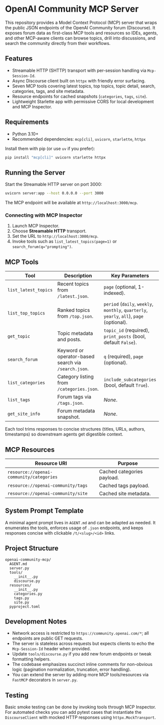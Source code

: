 # OpenAI Community MCP Server

This repository provides a Model Context Protocol (MCP) server that wraps the public JSON endpoints of the OpenAI Community forum (Discourse). It exposes forum data as first-class MCP tools and resources so IDEs, agents, and other MCP-aware clients can browse topics, drill into discussions, and search the community directly from their workflows.

## Features

- Streamable HTTP (SHTTP) transport with per-session handling via `Mcp-Session-Id`.
- Async Discourse client built on `httpx` with friendly error surfacing.
- Seven MCP tools covering latest topics, top topics, topic detail, search, categories, tags, and site metadata.
- Resource endpoints for cached snapshots (`categories`, `tags`, `site`).
- Lightweight Starlette app with permissive CORS for local development and MCP Inspector.

## Requirements

- Python 3.10+
- Recommended dependencies: `mcp[cli]`, `uvicorn`, `starlette`, `httpx`

Install them with pip (or use `uv` if you prefer):

```bash
pip install "mcp[cli]" uvicorn starlette httpx
```

## Running the Server

Start the Streamable HTTP server on port 3000:

```bash
uvicorn server:app --host 0.0.0.0 --port 3000
```

The MCP endpoint will be available at `http://localhost:3000/mcp`.

### Connecting with MCP Inspector

1. Launch MCP Inspector.
2. Choose **Streamable HTTP** transport.
3. Set the URL to `http://localhost:3000/mcp`.
4. Invoke tools such as `list_latest_topics(page=1)` or `search_forum(q="prompting")`.

## MCP Tools

| Tool | Description | Key Parameters |
| ---- | ----------- | -------------- |
| `list_latest_topics` | Recent topics from `/latest.json`. | `page` (optional, 1-indexed). |
| `list_top_topics` | Ranked topics from `/top.json`. | `period` (`daily`, `weekly`, `monthly`, `quarterly`, `yearly`, `all`), `page` (optional). |
| `get_topic` | Topic metadata and posts. | `topic_id` (required), `print_posts` (bool, default `False`). |
| `search_forum` | Keyword or operator-based search via `/search.json`. | `q` (required), `page` (optional). |
| `list_categories` | Category listing from `/categories.json`. | `include_subcategories` (bool, default `True`). |
| `list_tags` | Forum tags via `/tags.json`. | _None_. |
| `get_site_info` | Forum metadata snapshot. | _None_. |

Each tool trims responses to concise structures (titles, URLs, authors, timestamps) so downstream agents get digestible context.

## MCP Resources

| Resource URI | Purpose |
| ------------ | ------- |
| `resource://openai-community/categories` | Cached categories payload. |
| `resource://openai-community/tags` | Cached tags payload. |
| `resource://openai-community/site` | Cached site metadata. |

## System Prompt Template

A minimal agent prompt lives in `AGENT.md` and can be adapted as needed. It enumerates the tools, enforces usage of `.json` endpoints, and keeps responses concise with clickable `/t/<slug>/<id>` links.

## Project Structure

```
openai-community-mcp/
  AGENT.md
  server.py
  tools/
    __init__.py
    discourse.py
  resources/
    __init__.py
    categories.py
    tags.py
    site.py
  pyproject.toml
```

## Development Notes

- Network access is restricted to `https://community.openai.com/*`; all endpoints are public GET requests.
- The server is stateless across requests but expects clients to echo the `Mcp-Session-Id` header when provided.
- Update `tools/discourse.py` if you add new forum endpoints or tweak formatting helpers.
- The codebase emphasizes succinct inline comments for non-obvious logic (pagination normalization, truncation, error handling).
- You can extend the server by adding more MCP tools/resources via `FastMCP` decorators in `server.py`.

## Testing

Basic smoke testing can be done by invoking tools through MCP Inspector. For automated checks you can add pytest cases that instantiate the `DiscourseClient` with mocked HTTP responses using `httpx.MockTransport`.

